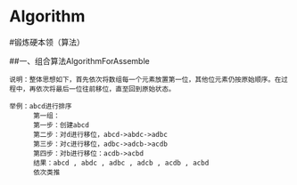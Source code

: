 # Algorithm

#锻炼硬本领（算法）

##一、组合算法AlgorithmForAssemble

```
说明：整体思想如下，首先依次将数组每一个元素放置第一位，其他位元素仍按原始顺序。在过程中，再依次将最后一位往前移位，直至回到原始状态。
```
```
举例：abcd进行排序
      第一组：
      第一步：创建abcd
      第二步：对d进行移位，abcd->abdc->adbc
      第三步：对c进行移位，adbc->adcb->acdb
      第四步：对b进行移位：acdb->acbd
      结果：abcd , abdc , adbc , adcb , acdb , acbd
      依次类推
```

